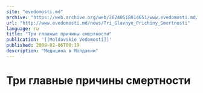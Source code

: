 ```yaml
---
site: "evedomosti.md"
archive: "https://web.archive.org/web/20240518014651/www.evedomosti.md/news/Tri_Glavnye_Prichiny_Smertnosti"
url: "http://www.evedomosti.md/news/Tri_Glavnye_Prichiny_Smertnosti"
language: ru
title: "Три главные причины смертности"
publication: '[[Moldavskie Vedomosti]]'
published: 2009-02-06T00:19
description: "Медицина в Молдавии"
---
```


# Три главные причины смертности

